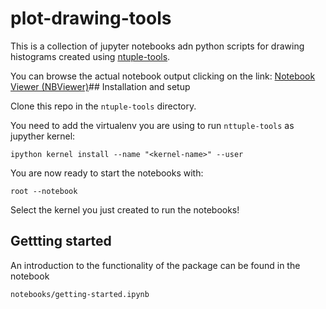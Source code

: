 # plot-drawing-tools

This is a collection of jupyter notebooks adn python scripts for drawing histograms created using [ntuple-tools](https://github.com/cerminar/ntuple-tools/).

You can browse the actual notebook output clicking on the link:
[Notebook Viewer (NBViewer)](https://nbviewer.jupyter.org/github/cerminar/plot-drawing-tools/tree/v151/)## Installation and setup

Clone this repo in the `ntuple-tools` directory.

You need to add the virtualenv you are using to run `nttuple-tools` as jupyther kernel:

`ipython kernel install --name "<kernel-name>" --user`

You are now ready to start the notebooks with:

`root --notebook`

Select the kernel you just created to run the notebooks!

## Gettting started

An introduction to the functionality of the package can be found in the notebook

`notebooks/getting-started.ipynb`
